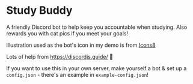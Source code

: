 # Study Buddy
A friendly Discord bot to help keep you accountable when studying. Also rewards you with cat pics if you meet your goals!


Illustration used as the bot's icon in my demo is from <a href="https://icons8.com/illustrations/illustration/ginger-cat-cat-is-reading">Icons8</a>

Lots of help from https://discordjs.guide/ 💖


If you want to use this in your own server, make yourself a bot & set up a `config.json` - there's an example in `example-config.json`!
